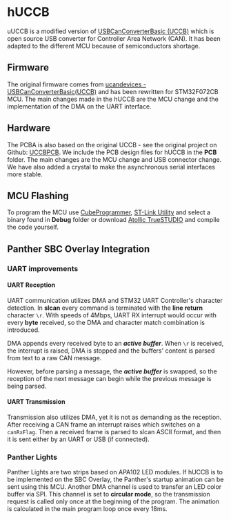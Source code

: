 # hUCCB
uUCCB is a modified version of [USBCanConverterBasic (UCCB)](https://github.com/UsbCANConverter-UCCbasic) which is open source USB converter for Controller Area Network (CAN). It has been adapted to the different MCU because of semiconductors shortage.

## Firmware
The original firmware comes from [ucandevices - USBCanConverterBasic(UCCB)](https://github.com/UsbCANConverter-UCCbasic/UCCBEmbedded) and has been rewritten for STM32F072CB MCU. The main changes made in the hUCCB are the MCU change and the implementation of the DMA on the UART interface.

## Hardware
The PCBA is also based on the original UCCB - see the original project on Github: [UCCBPCB](https://github.com/UsbCANConverter-UCCbasic/UCCBPCB). We include the PCB design files for hUCCB in the **PCB** folder. The main changes are the MCU change and USB connector change. We have also added a crystal to make the asynchronous serial interfaces  more stable.

## MCU Flashing
To program the MCU use [CubeProgrammer](https://www.st.com/en/development-tools/stm32cubeprog.html), [ST-Link Utility](https://www.st.com/en/development-tools/stsw-link004.html) and 
select a binary found in **Debug** folder or download [Atollic TrueSTUDIO](https://www.st.com/en/development-tools/truestudio.html) and compile the code yourself. 
 
## Panther SBC Overlay Integration

### UART improvements
#### UART Reception
UART communication utilizes DMA and STM32 UART Controller's character detection. 
In **slcan** every command is terminated with the **line return** character `\r`. 
With speeds of 4Mbps, UART RX interrupt would occur with every **byte** received, so the DMA
and character match combination is introduced. 

DMA appends every received byte to an ***active buffer***. When `\r` is received, the interrupt is raised, DMA is
stopped and the buffers' content is parsed from text to a raw CAN message.

However, before parsing a message, the ***active buffer*** is swapped, so the reception of the next message
can begin while the previous message is being parsed.

#### UART Transmission
Transmission also utilizes DMA, yet it is not as demanding as the reception. 
After receiving a CAN frame an interrupt raises which switches on a `canRxFlag`.
Then a received frame is parsed to slcan ASCII format, and then it is sent either by an UART
or USB (if connected).

### Panther Lights
Panther Lights are two strips based on APA102 LED modules. If hUCCB is to be implemented on the
SBC Overlay, the Panther's startup animation can be sent using this MCU. 
Another DMA channel is used to transfer an LED color buffer via SPI. This channel is set to
**circular mode**, so the transmission request is called only once at the beginning of the program.
The animation is calculated in the main program loop once every 18ms.
